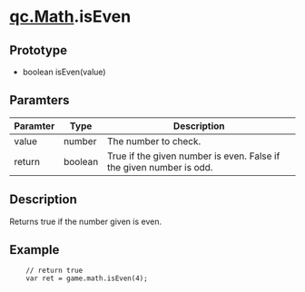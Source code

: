 # [qc.Math](README.md).isEven

## Prototype
* boolean isEven(value)

## Paramters
| Paramter | Type | Description |
| ------------- | ------------- | -------------|
| value | number | The number to check.   |
| return | boolean | True if the given number is even. False if the given number is odd.   |

## Description
Returns true if the number given is even.

## Example
````
    // return true
    var ret = game.math.isEven(4);
````
